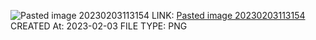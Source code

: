 ![Pasted image 20230203113154](Pasted%20image%2020230203113154.png)
LINK: [Pasted image 20230203113154](Pasted%20image%2020230203113154.png)
CREATED At: 2023-02-03
FILE TYPE: PNG
